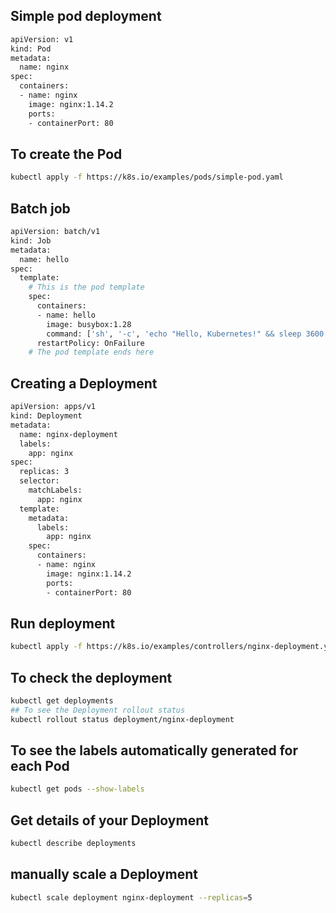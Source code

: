 
## Simple pod deployment
```bash
apiVersion: v1
kind: Pod
metadata:
  name: nginx
spec:
  containers:
  - name: nginx
    image: nginx:1.14.2
    ports:
    - containerPort: 80

```

## To create the Pod
```bash
kubectl apply -f https://k8s.io/examples/pods/simple-pod.yaml
```


## Batch job
```bash
apiVersion: batch/v1
kind: Job
metadata:
  name: hello
spec:
  template:
    # This is the pod template
    spec:
      containers:
      - name: hello
        image: busybox:1.28
        command: ['sh', '-c', 'echo "Hello, Kubernetes!" && sleep 3600']
      restartPolicy: OnFailure
    # The pod template ends here
```

## Creating a Deployment
```bash
apiVersion: apps/v1
kind: Deployment
metadata:
  name: nginx-deployment
  labels:
    app: nginx
spec:
  replicas: 3
  selector:
    matchLabels:
      app: nginx
  template:
    metadata:
      labels:
        app: nginx
    spec:
      containers:
      - name: nginx
        image: nginx:1.14.2
        ports:
        - containerPort: 80

```
## Run deployment
```bash
kubectl apply -f https://k8s.io/examples/controllers/nginx-deployment.yaml
```
## To check the deployment
```bash
kubectl get deployments
## To see the Deployment rollout status
kubectl rollout status deployment/nginx-deployment
```
## To see the labels automatically generated for each Pod
```bash
kubectl get pods --show-labels
```

## Get details of your Deployment
```bash
kubectl describe deployments
```
## manually scale a Deployment
```bash
kubectl scale deployment nginx-deployment --replicas=5
```
